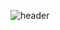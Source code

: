 ![header](https://capsule-render.vercel.app/api?type=waving&color=gradient&height=300&section=header&text=Hello!%20I'm%20KIDOKY!%F0%9F%A4%97)
